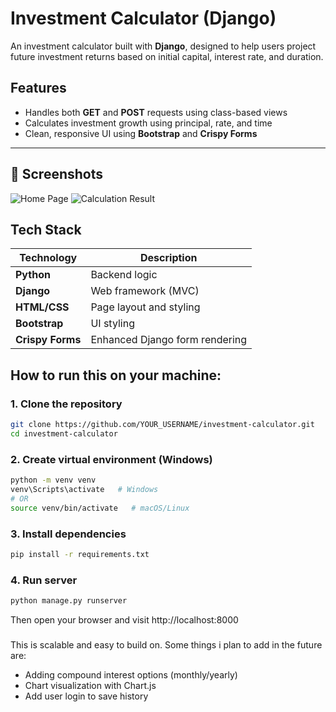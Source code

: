 # Investment Calculator (Django)

An investment calculator built with **Django**, designed to help users project future investment returns based on initial capital, interest rate, and duration.

## Features

- Handles both **GET** and **POST** requests using class-based views
- Calculates investment growth using principal, rate, and time
- Clean, responsive UI using **Bootstrap** and **Crispy Forms**
---

## 📸 Screenshots

![Home Page](![image](https://github.com/user-attachments/assets/d675b5d4-72f3-4ab7-b9de-4e548a2abc1c)
)
![Calculation Result](![image](https://github.com/user-attachments/assets/64d057f1-4be7-4ff4-b4f1-71e42073b0b9)
)

## Tech Stack

| Technology      | Description                      |
|------------------|----------------------------------|
| **Python**        | Backend logic                   |
| **Django**        | Web framework (MVC)             |
| **HTML/CSS**      | Page layout and styling         |
| **Bootstrap**     | UI styling                      |
| **Crispy Forms**  | Enhanced Django form rendering  |

## How to run this on your machine:

### 1. Clone the repository

```bash
git clone https://github.com/YOUR_USERNAME/investment-calculator.git
cd investment-calculator

```
### 2. Create virtual environment (Windows)

```bash
python -m venv venv
venv\Scripts\activate   # Windows
# OR
source venv/bin/activate   # macOS/Linux
```

### 3. Install dependencies
```bash
pip install -r requirements.txt
```

### 4. Run server 
```bash
python manage.py runserver
```

Then open your browser and visit http://localhost:8000

###

This is scalable and easy to build on. Some things i plan to add in the future are:
- Adding compound interest options (monthly/yearly)
- Chart visualization with Chart.js
- Add user login to save history
